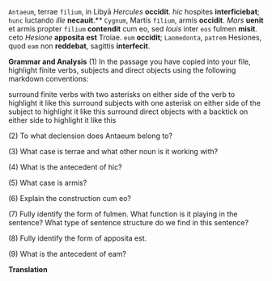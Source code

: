 `Antaeum`, terrae `filium`, in Libyā *Hercules* **occidit**. *hic* hospites **interficiebat**; `hunc` luctando *ille* **necauit**.** `Cygnum`, Martis `filium`, armis **occidit**. *Mars* **uenit** et armis propter `filium` **contendit** cum eo, sed *Iouis* inter `eos` fulmen **misit**. ceto *Hesione* **apposita est** Troiae. `eum` **occidit**; `Laomedonta`, `patrem` Hesiones, quod `eam` non **reddebat**, sagittis **interfecit**.

**Grammar and Analysis**
(1) In the passage you have copied into your file, highlight finite verbs, subjects and direct objects using the following markdown conventions:

surround finite verbs with two asterisks on either side of the verb to highlight it like this
surround subjects with one asterisk on either side of the subject to highlight it like this
surround direct objects with a backtick on either side to highlight it like this

(2) To what declension does Antaeum belong to?

(3) What case is terrae and what other noun is it working with?

(4) What is the antecedent of hic?

(5) What case is armis?

(6) Explain the construction cum eo?

(7) Fully identify the form of fulmen. What function is it playing in the sentence? What type of sentence structure do we find in this sentence?

(8) Fully identify the form of apposita est.

(9) What is the antecedent of eam?

**Translation**
